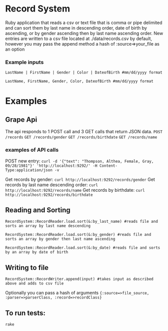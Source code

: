 # Record System 

Ruby application that reads a csv or text file that is comma or pipe delimited and can sort them by last name in descending order, date of birth by ascending, or by gender ascending then by last name ascending order.  New entries are written to a csv file located at ./data/records.csv by default, however you may pass the append method a hash of :source=>your_file as an option

### Example inputs 
``` LastName | FirstName | Gender | Color | DateofBirth #mm/dd/yyyy format ```

``` LastName, FirstName, Gender, Color, DateofBirth #mm/dd/yyyy format ```

# Examples 

## Grape Api 

The api responds to 1 POST call and 3 GET calls that return JSON data. 
``` POST /records ```
``` GET /records/gender ```
``` GET /records/birthdate ```
``` GET /records/name ``` 

### examples of API calls 

POST new entry: ``` curl -d '{"text": "Thompson, Althea, Female, Gray, 09/28/1981"}' 'http://localhost:9292/' -H Content-Type:application/json -v ``` 

Get records by gender: ``` curl http://localhost:9292/records/gender ```
Get records by last name descending order: ``` curl http://localhost:9292/records/name ```
Get records by birthdate: ``` curl http://localhost:9292/records/birthdate ```

## Reading and Sorting 
``` RecordSystem::RecordReader.load.sort(&:by_last_name) #reads file and sorts an array by last name descending ```

``` RecordSystem::RecordReader.load.sort(&:by_gender) #reads file and sorts an array by gender then last name ascending ```

``` RecordSystem::RecordReader.load.sort(&:by_date) #reads file and sorts by an array by date of birth ```

## Writing to file

``` RecordSystem::RecordWriter.append(input) #takes input as described above and adds to csv file ``` 

Optionally you can pass a hash of arguments ``` {:source=>file_source, :parser=>parserClass, :record=>recordClass} ```

## To run tests:
 
``` rake ```